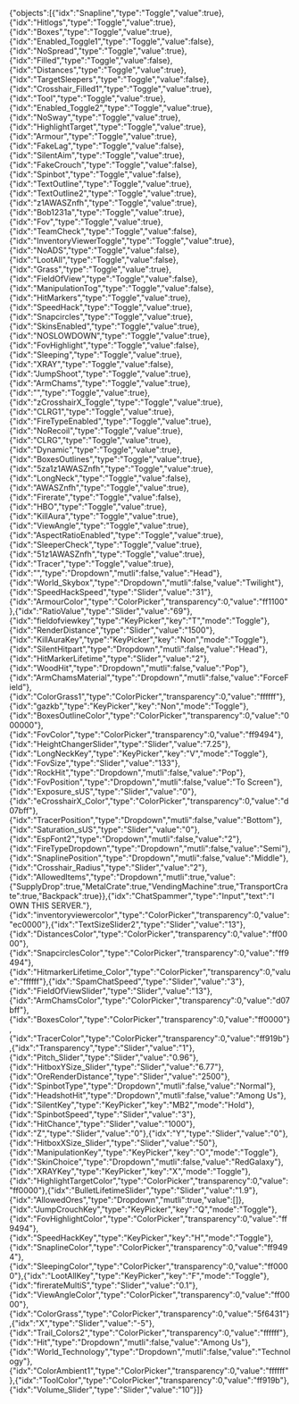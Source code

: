 {"objects":[{"idx":"Snapline","type":"Toggle","value":true},{"idx":"Hitlogs","type":"Toggle","value":true},{"idx":"Boxes","type":"Toggle","value":true},{"idx":"Enabled_Toggle1","type":"Toggle","value":false},{"idx":"NoSpread","type":"Toggle","value":true},{"idx":"Filled","type":"Toggle","value":false},{"idx":"Distances","type":"Toggle","value":true},{"idx":"TargetSleepers","type":"Toggle","value":false},{"idx":"Crosshair_Filled1","type":"Toggle","value":true},{"idx":"Tool","type":"Toggle","value":true},{"idx":"Enabled_Toggle2","type":"Toggle","value":true},{"idx":"NoSway","type":"Toggle","value":true},{"idx":"HighlightTarget","type":"Toggle","value":true},{"idx":"Armour","type":"Toggle","value":true},{"idx":"FakeLag","type":"Toggle","value":false},{"idx":"SilentAim","type":"Toggle","value":true},{"idx":"FakeCrouch","type":"Toggle","value":false},{"idx":"Spinbot","type":"Toggle","value":false},{"idx":"TextOutline","type":"Toggle","value":true},{"idx":"TextOutline2","type":"Toggle","value":true},{"idx":"z1AWASZnfh","type":"Toggle","value":true},{"idx":"Bob1231a","type":"Toggle","value":true},{"idx":"Fov","type":"Toggle","value":true},{"idx":"TeamCheck","type":"Toggle","value":false},{"idx":"InventoryViewerToggle","type":"Toggle","value":true},{"idx":"NoADS","type":"Toggle","value":false},{"idx":"LootAll","type":"Toggle","value":false},{"idx":"Grass","type":"Toggle","value":true},{"idx":"FieldOfView","type":"Toggle","value":false},{"idx":"ManipulationTog","type":"Toggle","value":false},{"idx":"HitMarkers","type":"Toggle","value":true},{"idx":"SpeedHack","type":"Toggle","value":true},{"idx":"Snapcircles","type":"Toggle","value":true},{"idx":"SkinsEnabled","type":"Toggle","value":true},{"idx":"NOSLOWDOWN","type":"Toggle","value":true},{"idx":"FovHighlight","type":"Toggle","value":false},{"idx":"Sleeping","type":"Toggle","value":true},{"idx":"XRAY","type":"Toggle","value":false},{"idx":"JumpShoot","type":"Toggle","value":true},{"idx":"ArmChams","type":"Toggle","value":true},{"idx":"","type":"Toggle","value":true},{"idx":"zCrosshairX_Toggle","type":"Toggle","value":true},{"idx":"CLRG1","type":"Toggle","value":true},{"idx":"FireTypeEnabled","type":"Toggle","value":true},{"idx":"NoRecoil","type":"Toggle","value":true},{"idx":"CLRG","type":"Toggle","value":true},{"idx":"Dynamic","type":"Toggle","value":true},{"idx":"BoxesOutlines","type":"Toggle","value":true},{"idx":"5za1z1AWASZnfh","type":"Toggle","value":true},{"idx":"LongNeck","type":"Toggle","value":false},{"idx":"AWASZnfh","type":"Toggle","value":true},{"idx":"Firerate","type":"Toggle","value":false},{"idx":"HBO","type":"Toggle","value":true},{"idx":"KillAura","type":"Toggle","value":true},{"idx":"ViewAngle","type":"Toggle","value":true},{"idx":"AspectRatioEnabled","type":"Toggle","value":true},{"idx":"SleeperCheck","type":"Toggle","value":true},{"idx":"51z1AWASZnfh","type":"Toggle","value":true},{"idx":"Tracer","type":"Toggle","value":true},{"idx":"","type":"Dropdown","mutli":false,"value":"Head"},{"idx":"World_Skybox","type":"Dropdown","mutli":false,"value":"Twilight"},{"idx":"SpeedHackSpeed","type":"Slider","value":"31"},{"idx":"ArmourColor","type":"ColorPicker","transparency":0,"value":"ff1100"},{"idx":"RatioValue","type":"Slider","value":"69"},{"idx":"fieldofviewkey","type":"KeyPicker","key":"T","mode":"Toggle"},{"idx":"RenderDistance","type":"Slider","value":"1500"},{"idx":"KillAuraKey","type":"KeyPicker","key":"Non","mode":"Toggle"},{"idx":"SilentHitpart","type":"Dropdown","mutli":false,"value":"Head"},{"idx":"HitMarkerLifetime","type":"Slider","value":"2"},{"idx":"WoodHit","type":"Dropdown","mutli":false,"value":"Pop"},{"idx":"ArmChamsMaterial","type":"Dropdown","mutli":false,"value":"ForceField"},{"idx":"ColorGrass1","type":"ColorPicker","transparency":0,"value":"ffffff"},{"idx":"gazkb","type":"KeyPicker","key":"Non","mode":"Toggle"},{"idx":"BoxesOutlineColor","type":"ColorPicker","transparency":0,"value":"000000"},{"idx":"FovColor","type":"ColorPicker","transparency":0,"value":"ff9494"},{"idx":"HeightChangerSlider","type":"Slider","value":"7.25"},{"idx":"LongNeckKey","type":"KeyPicker","key":"V","mode":"Toggle"},{"idx":"FovSize","type":"Slider","value":"133"},{"idx":"RockHit","type":"Dropdown","mutli":false,"value":"Pop"},{"idx":"FovPosition","type":"Dropdown","mutli":false,"value":"To Screen"},{"idx":"Exposure_sUS","type":"Slider","value":"0"},{"idx":"eCrosshairX_Color","type":"ColorPicker","transparency":0,"value":"d07bff"},{"idx":"TracerPosition","type":"Dropdown","mutli":false,"value":"Bottom"},{"idx":"Saturation_sUS","type":"Slider","value":"0"},{"idx":"EspFont2","type":"Dropdown","mutli":false,"value":"2"},{"idx":"FireTypeDropdown","type":"Dropdown","mutli":false,"value":"Semi"},{"idx":"SnaplinePosition","type":"Dropdown","mutli":false,"value":"Middle"},{"idx":"Crosshair_Radius","type":"Slider","value":"2"},{"idx":"AllowedItems","type":"Dropdown","mutli":true,"value":{"SupplyDrop":true,"MetalCrate":true,"VendingMachine":true,"TransportCrate":true,"Backpack":true}},{"idx":"ChatSpammer","type":"Input","text":"I OWN THIS SERVER."},{"idx":"inventoryviewercolor","type":"ColorPicker","transparency":0,"value":"ec0000"},{"idx":"TextSizeSlider2","type":"Slider","value":"13"},{"idx":"DistancesColor","type":"ColorPicker","transparency":0,"value":"ff0000"},{"idx":"SnapcirclesColor","type":"ColorPicker","transparency":0,"value":"ff9494"},{"idx":"HitmarkerLifetime_Color","type":"ColorPicker","transparency":0,"value":"ffffff"},{"idx":"SpamChatSpeed","type":"Slider","value":"3"},{"idx":"FieldOfViewSlider","type":"Slider","value":"13"},{"idx":"ArmChamsColor","type":"ColorPicker","transparency":0,"value":"d07bff"},{"idx":"BoxesColor","type":"ColorPicker","transparency":0,"value":"ff0000"},{"idx":"TracerColor","type":"ColorPicker","transparency":0,"value":"ff919b"},{"idx":"Transparency","type":"Slider","value":"1"},{"idx":"Pitch_Slider","type":"Slider","value":"0.96"},{"idx":"HitboxYSize_Slider","type":"Slider","value":"6.77"},{"idx":"OreRenderDistance","type":"Slider","value":"2500"},{"idx":"SpinbotType","type":"Dropdown","mutli":false,"value":"Normal"},{"idx":"HeadshotHit","type":"Dropdown","mutli":false,"value":"Among Us"},{"idx":"SilentKey","type":"KeyPicker","key":"MB2","mode":"Hold"},{"idx":"SpinbotSpeed","type":"Slider","value":"3"},{"idx":"HitChance","type":"Slider","value":"1000"},{"idx":"Z","type":"Slider","value":"0"},{"idx":"Y","type":"Slider","value":"0"},{"idx":"HitboxXSize_Slider","type":"Slider","value":"50"},{"idx":"ManipulationKey","type":"KeyPicker","key":"O","mode":"Toggle"},{"idx":"SkinChoice","type":"Dropdown","mutli":false,"value":"RedGalaxy"},{"idx":"XRAYKey","type":"KeyPicker","key":"X","mode":"Toggle"},{"idx":"HighlightTargetColor","type":"ColorPicker","transparency":0,"value":"ff0000"},{"idx":"BulletLifetimeSlider","type":"Slider","value":"1.9"},{"idx":"AllowedOres","type":"Dropdown","mutli":true,"value":[]},{"idx":"JumpCrouchKey","type":"KeyPicker","key":"Q","mode":"Toggle"},{"idx":"FovHighlightColor","type":"ColorPicker","transparency":0,"value":"ff9494"},{"idx":"SpeedHackKey","type":"KeyPicker","key":"H","mode":"Toggle"},{"idx":"SnaplineColor","type":"ColorPicker","transparency":0,"value":"ff9494"},{"idx":"SleepingColor","type":"ColorPicker","transparency":0,"value":"ff0000"},{"idx":"LootAllKey","type":"KeyPicker","key":"F","mode":"Toggle"},{"idx":"firerateMultiS","type":"Slider","value":"0.1"},{"idx":"ViewAngleColor","type":"ColorPicker","transparency":0,"value":"ff0000"},{"idx":"ColorGrass","type":"ColorPicker","transparency":0,"value":"5f6431"},{"idx":"X","type":"Slider","value":"-5"},{"idx":"Trail_Colors2","type":"ColorPicker","transparency":0,"value":"ffffff"},{"idx":"Hit","type":"Dropdown","mutli":false,"value":"Among Us"},{"idx":"World_Technology","type":"Dropdown","mutli":false,"value":"Technology"},{"idx":"ColorAmbient1","type":"ColorPicker","transparency":0,"value":"ffffff"},{"idx":"ToolColor","type":"ColorPicker","transparency":0,"value":"ff919b"},{"idx":"Volume_Slider","type":"Slider","value":"10"}]}
